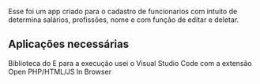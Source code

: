 Esse foi um app criado para o cadastro de funcionarios com intuito de determina salários, profissões, nome e com função de editar e deletar.

## Aplicações necessárias 

Biblioteca do <link href='https://unpkg.com/boxicons@2.1.4/css/boxicons.min.css' rel='stylesheet'>
E para a execução usei o Visual Studio Code com a extensão Open PHP/HTML/JS In Browser
